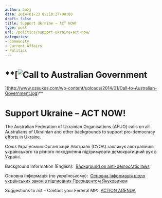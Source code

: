 ```yaml
---
author: bazj
date: 2014-01-23 02:10:27+00:00
draft: false
title: Support Ukraine – ACT NOW!
type: post
url: /politics/support-ukraine-act-now/
categories:
- Community
- Current Affairs
- Politics
---
```


# **[![Call to Australian Government](http://www.ozeukes.com/wp-content/uploads/2014/01/Call-to-Australian-Government.jpg)
](http://www.ozeukes.com/wp-content/uploads/2014/01/Call-to-Australian-Government.jpg)**




# Support Ukraine – ACT NOW!


The Australian Federation of Ukrainian Organisations (AFUO) calls on all Australians of Ukrainian and other backgrounds to support pro-democracy efforts in Ukraine.

Союз Українських Органгзацій Австралії (СУОА) закликує австралійців українського та різного походження підтримувати демократицний рух в Україні.

Background information (English):  [Background on anti-democratic laws](http://www.ozeukes.com/wp-content/uploads/2014/01/Background-on-anti-democratic-laws.pdf)

Основна інформація (по українському):  [Основна інформація щодо українських законів підписаних Президентом Януковичем](http://www.ozeukes.com/wp-content/uploads/2014/01/Основна-інформація-щодо-українських-законів-підписаних-Президентом-Януковичем.pdf)

Suggestions to act – Contact your Federal MP:  [ACTION AGENDA](http://www.ozeukes.com/wp-content/uploads/2014/01/ACTION-AGENDA.pdf)

